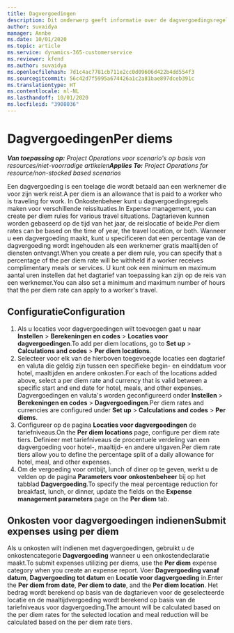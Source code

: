 ```yaml
---
title: Dagvergoedingen
description: Dit onderwerp geeft informatie over de dagvergoedingsregels die worden gebruikt in Onkostenbeheer.
author: suvaidya
manager: Annbe
ms.date: 10/01/2020
ms.topic: article
ms.service: dynamics-365-customerservice
ms.reviewer: kfend
ms.author: suvaidya
ms.openlocfilehash: 7d1c4ac7781cb711e2cc0d09606d422b4dd554f3
ms.sourcegitcommit: 56c42d7f5995a674426a1c2a81bae897dceb391c
ms.translationtype: HT
ms.contentlocale: nl-NL
ms.lasthandoff: 10/01/2020
ms.locfileid: "3908036"
---
```

# <a name="per-diems"></a><span data-ttu-id="66f4b-103">Dagvergoedingen</span><span class="sxs-lookup"><span data-stu-id="66f4b-103">Per diems</span></span>

<span data-ttu-id="66f4b-104">_**Van toepassing op:** Project Operations voor scenario's op basis van resources/niet-voorradige artikelen_</span><span class="sxs-lookup"><span data-stu-id="66f4b-104">_**Applies To:** Project Operations for resource/non-stocked based scenarios_</span></span>


<span data-ttu-id="66f4b-105">Een dagvergoeding is een toelage die wordt betaald aan een werknemer die voor zijn werk reist.</span><span class="sxs-lookup"><span data-stu-id="66f4b-105">A per diem is an allowance that is paid to a worker who is traveling for work.</span></span> <span data-ttu-id="66f4b-106">In Onkostenbeheer kunt u dagvergoedingsregels maken voor verschillende reissituaties.</span><span class="sxs-lookup"><span data-stu-id="66f4b-106">In Expense management, you can create per diem rules for  various travel situations.</span></span> <span data-ttu-id="66f4b-107">Dagtarieven kunnen worden gebaseerd op de tijd van het jaar, de reislocatie of beide.</span><span class="sxs-lookup"><span data-stu-id="66f4b-107">Per diem rates can be based on the time of year, the travel location, or both.</span></span> <span data-ttu-id="66f4b-108">Wanneer u een dagvergoeding maakt, kunt u specificeren dat een percentage van de dagvergoeding wordt ingehouden als een werknemer gratis maaltijden of diensten ontvangt.</span><span class="sxs-lookup"><span data-stu-id="66f4b-108">When you create a per diem  rule, you can specify that a percentage of the per diem rate will be withheld if a worker receives complimentary meals or services.</span></span> <span data-ttu-id="66f4b-109">U kunt ook een minimum en maximum aantal uren instellen dat het dagtarief van toepassing kan zijn op de reis van een werknemer.</span><span class="sxs-lookup"><span data-stu-id="66f4b-109">You can also set a minimum and maximum number of hours that the per diem rate can apply to a worker's travel.</span></span>

## <a name="configuration"></a><span data-ttu-id="66f4b-110">Configuratie</span><span class="sxs-lookup"><span data-stu-id="66f4b-110">Configuration</span></span> 

1. <span data-ttu-id="66f4b-111">Als u locaties voor dagvergoedingen wilt toevoegen gaat u naar **Instellen** > **Berekeningen en codes** > **Locaties voor dagvergoedingen**.</span><span class="sxs-lookup"><span data-stu-id="66f4b-111">To add per diem locations, go to **Set up** > **Calculations and codes** > **Per diem locations**.</span></span>
2. <span data-ttu-id="66f4b-112">Selecteer voor elk van de hierboven toegevoegde locaties een dagtarief en valuta die geldig zijn tussen een specifieke begin- en einddatum voor hotel, maaltijden en andere onkosten.</span><span class="sxs-lookup"><span data-stu-id="66f4b-112">For each of the locations added above, select a per diem rate and currency that is valid between a specific start and end date for hotel, meals, and other expenses.</span></span> <span data-ttu-id="66f4b-113">Dagvergoedingen en valuta's worden geconfigureerd onder **Instellen** > **Berekeningen en codes** > **Dagvergoedingen**.</span><span class="sxs-lookup"><span data-stu-id="66f4b-113">Per diem rates and currencies are configured under **Set up** > **Calculations and codes** > **Per diems**.</span></span>
3. <span data-ttu-id="66f4b-114">Configureer op de pagina **Locaties voor dagvergoedingen** de tariefniveaus.</span><span class="sxs-lookup"><span data-stu-id="66f4b-114">On the **Per diem locations** page, configure per diem rate tiers.</span></span> <span data-ttu-id="66f4b-115">Definieer met tariefniveaus de procentuele verdeling van een dagvergoeding voor hotel-, maaltijd- en andere uitgaven.</span><span class="sxs-lookup"><span data-stu-id="66f4b-115">Per diem rate tiers allow you to define the percentage split of a daily allowance for hotel, meal, and other expenses.</span></span> 
4. <span data-ttu-id="66f4b-116">Om de vergoeding voor ontbijt, lunch of diner op te geven, werkt u de velden op de pagina **Parameters voor onkostenbeheer** bij op het tabblad **Dagvergoeding**.</span><span class="sxs-lookup"><span data-stu-id="66f4b-116">To specify the meal percentage reduction for breakfast, lunch, or dinner, update the fields on the **Expense management parameters** page on the **Per diem** tab.</span></span> 
    
## <a name="submit-expenses-using-per-diem"></a><span data-ttu-id="66f4b-117">Onkosten voor dagvergoedingen indienen</span><span class="sxs-lookup"><span data-stu-id="66f4b-117">Submit expenses using per diem</span></span>
<span data-ttu-id="66f4b-118">Als u onkosten wilt indienen met dagvergoedingen, gebruikt u de onkostencategorie **Dagvergoeding** wanneer u een onkostendeclaratie maakt.</span><span class="sxs-lookup"><span data-stu-id="66f4b-118">To submit expenses utilizing per diems, use the **Per diem** expense category when you create an expense report.</span></span> <span data-ttu-id="66f4b-119">Voer **Dagvergoeding vanaf datum**, **Dagvergoeding tot datum** en **Locatie voor dagvergoeding** in.</span><span class="sxs-lookup"><span data-stu-id="66f4b-119">Enter the **Per diem from date**, **Per diem to date**,  and the **Per diem location**.</span></span> <span data-ttu-id="66f4b-120">Het bedrag wordt berekend op basis van de dagtarieven voor de geselecteerde locatie en de maaltijdvergoeding wordt berekend op basis van de tariefniveaus voor dagvergoeding.</span><span class="sxs-lookup"><span data-stu-id="66f4b-120">The amount will be calculated based on the per diem rates for the selected location and meal reduction will be calculated based on the per diem rate tiers.</span></span>
